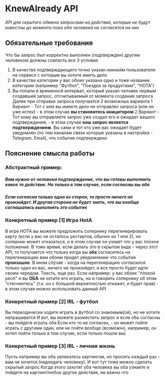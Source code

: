 # KnewAlready API
*API для скрытого обмена запросами на действие, которые не будут известны до момента пока оба человека не согласятся на них*
## Обязательные требования
Что бы запрос был корректно выполнен (подтвержден) другим человеком должны совпасть все 3 условия
1) В качестве подтверждающего точно указан *никнейм* пользователя на сервисе с которым вы хотите иметь дело
2) В качестве категории у вас обоих указана одно и тоже название *категории* (например "Футбол", "Поездка за продуктами", "HOTA")
3) Вы попали в временной интервал, который указал человек *первым* создавший запрос, отсчитываемый от момента создания запроса
Далее при отправке запроса получается 2 возможных варианта
  1 Вариант - Тот с кем вы имеете дело не отправлял запроса (или он уже истек) - в этом случае **вы становитесь иницитором**
  2 Вариант - Тот кому вы отправляете запрос уже создал его и ожидает вашего подтверждения, - в этом случае **ваш запрос является подтверждением**. Вы сами и тот кто уже вас ожидает будет уведомлен (по тем каналам связи которые указаны в настройка - Telegram, Email), что событие подтверждено
## Пояснение смысла работы
### Абстрактный пример: 
##### Вам нужно от человека подтверждение, что вы готовы выполнить какое то действие. Но только в том случае, если **согласны вы _оба_** 
##### Если согласна только одна из сторон, то просто ничего не произойдет. И **другая сторона не будет знать**, что вы вообще соглашались выполнять это событие
### Конкретный пример [1] Игра HotA
В игре HOTA вы можете предложить сопернику перегенерировать карту (если у вас не осталось рестартов, обычно их 1 или 2), но соперник может отказаться, и в этом случае он узнает что у вас плохое положение.
В тоже время, если делать это в скрытом виде - через этот API, то получается что только когда вы **оба** согласитесь на перегенерацию вам обоим придет уведомление что событие **произошло**.
В ином случае - когда на перегенерацию согласился только один из вас, ничего не произойдет, и все просто будет идти своим чередом.
Тоесть, еще раз. Если например: у вас обоих "плохой респ" и вы <strong>ОБА</strong> не хотите его играть, но и говорить сопернику об этом "стесняетесь" (т.к. он с большой вероятностью откажет, и будет прав) - в этом случае можно использовать данный API
### Конкретный пример [2] IRL - футбол
Вы переодически ходите играть в футбол со знакомым(ой), но не хотите напрашиватся
И вот, вы можете разместить запрос и если оба согласны - вы пойдете играть оба
Если кто то не согласен, - он может пойти играть с другими один, или не пойти вообще (возможно, например, он хотел пойти только в том случае, если только пошли вы)
### Конкретный пример [3] IRL - личная жизнь
Пусть например вы оба увлекатесь картингом, но просить каждый раз - вам не хочется (надоедать человеку). И вот тут тоже можно сделать скрытый запрос
Когда этого захотят оба человека вы оба узнаете и пойдете на картинг/любое другое действие, не важно что
